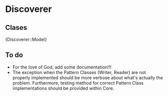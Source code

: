 Discoverer
====

Clases
------

{Discoverer::Model}

To do
-----

- For the love of God, add some documentation!!!
- The exception when the Pattern Classes (Writer, Reader) are not properly implemented should be more verbose about what's actually the problem. Furthermore, testing method for correct Pattern Class implementations should be provided within Core.